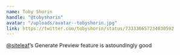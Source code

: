 ```yaml
---
name: Toby Shorin
handle: "@tobyshorin"
avatar: "/uploads/avatar--tobyshorin.jpg"
link: https://twitter.com/tobyshorin/status/733330657234030592
---
```


[@siteleaf](https://twitter.com/siteleaf)’s Generate Preview feature is astoundingly good
